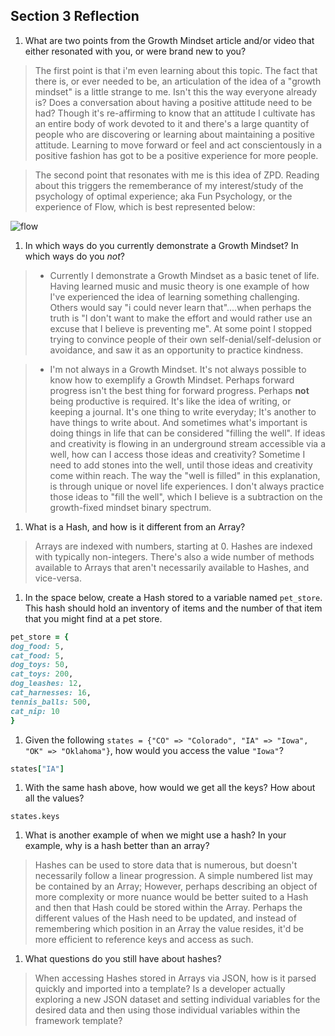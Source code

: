 ## Section 3 Reflection

1. What are two points from the Growth Mindset article and/or video that either resonated with you, or were brand new to you?

>The first point is that i'm even learning about this topic. The fact that there is, or ever needed to be, an articulation of the idea of a "growth mindset" is a little strange to me. Isn't this the way everyone already is? Does a conversation about having a positive attitude need to be had? Though it's re-affirming to know that an attitude I cultivate has an entire body of work devoted to it and there's a large quantity of people who are discovering or learning about maintaining a positive attitude. Learning to move forward or feel and act conscientously in a positive fashion has got to be a positive experience for more people.

>The second point that resonates with me is this idea of ZPD. Reading about this triggers the rememberance of my interest/study of the psychology of optimal experience; aka Fun Psychology, or the experience of Flow, which is best represented below:

![flow](https://user-images.githubusercontent.com/35391349/120935633-fae0f780-c6c0-11eb-9f3a-3e5564e41c8c.png)

1. In which ways do you currently demonstrate a Growth Mindset? In which ways do you _not_?

>* Currently I demonstrate a Growth Mindset as a basic tenet of life. Having learned music and music theory is one example of how I've experienced the idea of learning something challenging. Others would say "i could never learn that"....when perhaps the truth is "I don't want to make the effort and would rather use an excuse that I believe is preventing me". At some point I stopped trying to convince people of their own self-denial/self-delusion or avoidance, and saw it as an opportunity to practice kindness.

>* I'm not always in a Growth Mindset. It's not always possible to know how to exemplify a Growth Mindset. Perhaps forward progress isn't the best thing for forward progress. Perhaps **not** being productive is required. It's like the idea of writing, or keeping a journal. It's one thing to write everyday; It's another to have things to write about. And sometimes what's important is doing things in life that can be considered "filling the well". If ideas and creativity is flowing in an underground stream accessible via a well, how can I access those ideas and creativity? Sometime I need to add stones into the well, until those ideas and creativity come within reach. The way the "well is filled" in this explanation, is through unique or novel life experiences. I don't always practice those ideas to "fill the well", which I believe is a subtraction on the growth-fixed mindset binary spectrum.

1. What is a Hash, and how is it different from an Array?

> Arrays are indexed with numbers, starting at 0. Hashes are indexed with typically non-integers. There's also a wide number of methods available to Arrays that aren't necessarily available to Hashes, and vice-versa.

1. In the space below, create a Hash stored to a variable named `pet_store`.  This hash should hold an inventory of items and the number of that item that you might find at a pet store.

```Ruby
pet_store = {
dog_food: 5,
cat_food: 5,
dog_toys: 50,
cat_toys: 200,
dog_leashes: 12,
cat_harnesses: 16,
tennis_balls: 500,
cat_nip: 10
}
```

1. Given the following `states = {"CO" => "Colorado", "IA" => "Iowa", "OK" => "Oklahoma"}`, how would you access the value `"Iowa"`?

```Ruby
states["IA"]
```


1. With the same hash above, how would we get all the keys?  How about all the values?

`states.keys`

1. What is another example of when we might use a hash?  In your example, why is a hash better than an array?

> Hashes can be used to store data that is numerous, but doesn't necessarily follow a linear progression. A simple numbered list may be contained by an Array; However, perhaps describing an object of more complexity or more nuance would be better suited to a Hash and then that Hash could be stored within the Array. Perhaps the different values of the Hash need to be updated, and instead of remembering which position in an Array the value resides, it'd be more efficient to reference keys and access as such.

1. What questions do you still have about hashes?

> When accessing Hashes stored in Arrays via JSON, how is it parsed quickly and imported into a template? Is a developer actually exploring a new JSON dataset and setting individual variables for the desired data and then using those individual variables within the framework template? 
